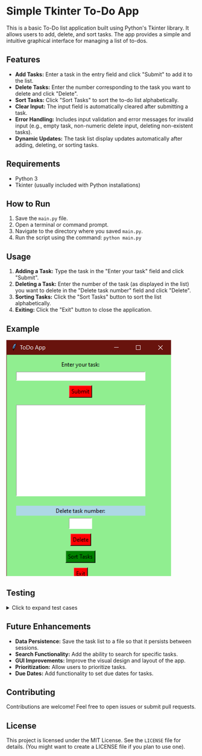# Simple Tkinter To-Do App

This is a basic To-Do list application built using Python's Tkinter library. It allows users to add, delete, and sort tasks.  The app provides a simple and intuitive graphical interface for managing a list of to-dos.

## Features

* **Add Tasks:** Enter a task in the entry field and click "Submit" to add it to the list.
* **Delete Tasks:** Enter the number corresponding to the task you want to delete and click "Delete".
* **Sort Tasks:** Click "Sort Tasks" to sort the to-do list alphabetically.
* **Clear Input:** The input field is automatically cleared after submitting a task.
* **Error Handling:** Includes input validation and error messages for invalid input (e.g., empty task, non-numeric delete input, deleting non-existent tasks).
* **Dynamic Updates:** The task list display updates automatically after adding, deleting, or sorting tasks.


## Requirements

* Python 3
* Tkinter (usually included with Python installations)

## How to Run

1. Save the `main.py` file.
2. Open a terminal or command prompt.
3. Navigate to the directory where you saved `main.py`.
4. Run the script using the command: `python main.py`


## Usage

1. **Adding a Task:** Type the task in the "Enter your task" field and click "Submit".
2. **Deleting a Task:**  Enter the number of the task (as displayed in the list) you want to delete in the "Delete task number" field and click "Delete".
3. **Sorting Tasks:** Click the "Sort Tasks" button to sort the list alphabetically.
4. **Exiting:** Click the "Exit" button to close the application.

## Example

![To-Do App Screenshot](screenshot1.png)

## Testing

<details>
<summary>Click to expand test cases</summary>
# To-Do App Test Cases

This document outlines the test cases for the To-Do app, covering different functionalities and scenarios.

## Phase 1: Adding Tasks

* **Test Case 1: Add Simple Tasks:**
    * Input: "Buy groceries", "Call mom", "Finish report", "Walk the dog"
    * Expected Result: Tasks are added to the list and displayed correctly.
    * Screenshot: ![Adding Tasks](ScreenShots/ss2.png)  

* **Test Case 2: Add Empty Task:**
    * Input: (Empty input field), click "Submit"
    * Expected Result: "Input Error" message box appears.
    * Screenshot: ![Add Empty Task Error](ScreenShots/ss2_2.png) 

## Phase 2: Sorting Tasks

* **Test Case 1: Sort with Existing Tasks:**
    * Input: Click "Sort Tasks" with the tasks from Phase 1.
    * Expected Result: Tasks are sorted alphabetically ("Buy groceries", "Call mom", "Finish report", "Walk the dog").
    * Screenshot: 
    Before ![UnSorted Tasks](ScreenShots/ss3_1.png) 

    After ![Sorted Tasks](ScreenShots/ss3_2.png)

* **Test Case 2: Sort with New Task Affecting Order:**
    * Input: Add "Attend meeting", then click "Sort Tasks".
    * Expected Result: "Attend meeting" appears at the beginning of the sorted list.

* **Test Case 3: Sort Empty List:**
    * Input: Click "Sort Tasks" with an empty task list.
    * Expected Result: "Info" message box appears saying "No tasks to sort."
    * Screenshot: ![Sort Empty List Info](ScreenShots/ss3_4.png) 

## Phase 3: Deleting Tasks

* **Test Case 1: Delete Middle Task:**
    * Input: Enter the number of a middle task (e.g., "2" if there are 4 tasks) in the "Delete task number" field, click "Delete".
    * Expected Result: The specified task is removed, and the remaining tasks renumber.

* **Test Case 2: Delete First Task:**
    * Input: Enter "1" in the "Delete task number" field, click "Delete".
    * Expected Result: The first task is removed.

* **Test Case 3: Delete Last Task:**
    * Input: Enter the number of the last task, click "Delete".
    * Expected Result: The last task is removed.

* **Test Case 4: Delete with Empty Input:**
    * Input: Leave "Delete task number" field empty, click "Delete".
    * Expected Result: "Input Error" message box with "Please enter a valid number."
    * Screenshot: ![Delete Empty Input Error](ScreenShots/ss4_2.png) 

    Result ![Delete Empty Input Error](ScreenShots/ss4_4.png)

* **Test Case 5: Delete with Non-Numeric Input:**
    * Input: Enter "abc" in "Delete task number", click "Delete".
    * Expected Result: "Input Error" message box with "Please enter a valid number."  *(Same screenshot as Test Case 4 could be used)*

* **Test Case 6: Delete with Number Too High:**
    * Input: Enter a number greater than the number of tasks, click "Delete".
    * Expected Result: "Input Error" message box with "Invalid task number."

* **Test Case 7: Delete with Number Too Low (0 or negative):**
    * Input: Enter "0" or "-1", click "Delete".
    * Expected Result: "Input Error" message box with "Invalid task number."

* **Test Case 8: Delete from Empty List:**
    * Input: Click "Delete" with an empty task list.
    * Expected Result: "Error" message box with "No tasks to delete."
    * Screenshot: ![Delete Empty List Error](ScreenShots/ss5_1.png) 
    
    Result ![Delete Empty List Error](ScreenShots/ss5_2.png)


## Phase 4: Exit Functionality

* **Test Case 1: Exit Application:**
    * Input: Click "Exit".
    * Expected Result: The application closes cleanly.


</details>

## Future Enhancements

* **Data Persistence:** Save the task list to a file so that it persists between sessions.
* **Search Functionality:** Add the ability to search for specific tasks.
* **GUI Improvements:**  Improve the visual design and layout of the app.
* **Prioritization:** Allow users to prioritize tasks.
* **Due Dates:**  Add functionality to set due dates for tasks.


## Contributing

Contributions are welcome! Feel free to open issues or submit pull requests.

## License

This project is licensed under the MIT License. See the `LICENSE` file for details. (You might want to create a LICENSE file if you plan to use one).